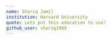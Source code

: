 ```yaml
---
name: Shariq Jamil
institution: Harvard University
quote: Lets put this education to use!
github_user: shariq1989
---
```

